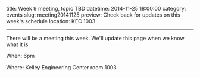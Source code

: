 title: Week 9 meeting, topic TBD
datetime: 2014-11-25 18:00:00
category: events
slug: meeting20141125
preview: Check back for updates on this week's schedule
location: KEC 1003

---

There will be a meeting this week. We'll update this page when we know what it is.

When: 6pm

Where: Kelley Engineering Center room 1003
